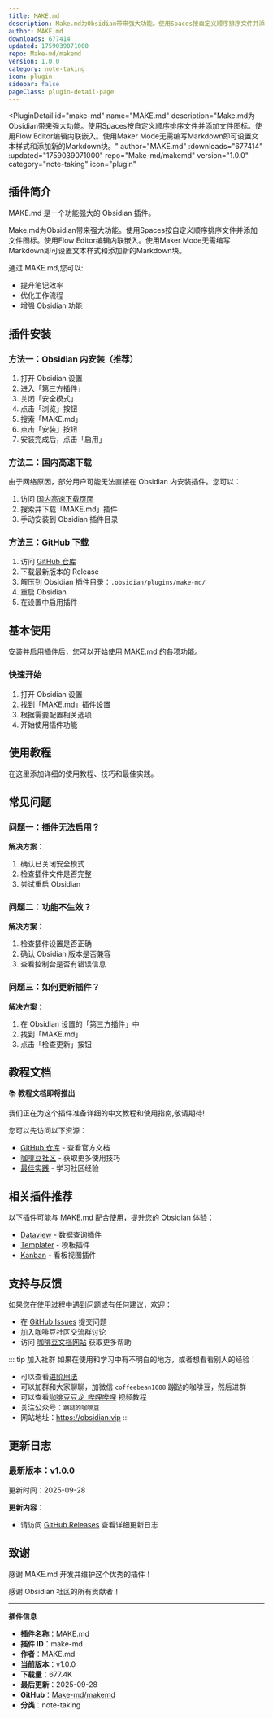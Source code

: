 ```yaml
---
title: MAKE.md
description: Make.md为Obsidian带来强大功能。使用Spaces按自定义顺序排序文件并添加文件图标。使用Flow Editor编辑内联嵌入。使用Maker Mode无需编写Markdown即可设置文本样式和添加新的Markdown块。
author: MAKE.md
downloads: 677414
updated: 1759039071000
repo: Make-md/makemd
version: 1.0.0
category: note-taking
icon: plugin
sidebar: false
pageClass: plugin-detail-page
---
```


<PluginDetail
  id="make-md"
  name="MAKE.md"
  description="Make.md为Obsidian带来强大功能。使用Spaces按自定义顺序排序文件并添加文件图标。使用Flow Editor编辑内联嵌入。使用Maker Mode无需编写Markdown即可设置文本样式和添加新的Markdown块。"
  author="MAKE.md"
  :downloads="677414"
  :updated="1759039071000"
  repo="Make-md/makemd"
  version="1.0.0"
  category="note-taking"
  icon="plugin"
>

<!-- AUTO_GENERATED_START -->
## 插件简介

MAKE.md 是一个功能强大的 Obsidian 插件。

Make.md为Obsidian带来强大功能。使用Spaces按自定义顺序排序文件并添加文件图标。使用Flow Editor编辑内联嵌入。使用Maker Mode无需编写Markdown即可设置文本样式和添加新的Markdown块。

通过 MAKE.md,您可以:

- 提升笔记效率
- 优化工作流程
- 增强 Obsidian 功能

<!-- AUTO_GENERATED_END -->

<!-- AUTO_GENERATED_START -->
## 插件安装

### 方法一：Obsidian 内安装（推荐）

1. 打开 Obsidian 设置
2. 进入「第三方插件」
3. 关闭「安全模式」
4. 点击「浏览」按钮
5. 搜索「MAKE.md」
6. 点击「安装」按钮
7. 安装完成后，点击「启用」

### 方法二：国内高速下载

由于网络原因，部分用户可能无法直接在 Obsidian 内安装插件。您可以：

1. 访问 [国内高速下载页面](/zh/documentation/obsidian-plugins-download.html)
2. 搜索并下载「MAKE.md」插件
3. 手动安装到 Obsidian 插件目录

### 方法三：GitHub 下载

1. 访问 [GitHub 仓库](https://github.com/Make-md/makemd)
2. 下载最新版本的 Release
3. 解压到 Obsidian 插件目录：`.obsidian/plugins/make-md/`
4. 重启 Obsidian
5. 在设置中启用插件

## 基本使用

安装并启用插件后，您可以开始使用 MAKE.md 的各项功能。

### 快速开始

1. 打开 Obsidian 设置
2. 找到「MAKE.md」插件设置
3. 根据需要配置相关选项
4. 开始使用插件功能

<!-- AUTO_GENERATED_END -->

<!-- CUSTOM_CONTENT_START:tutorial -->
## 使用教程

在这里添加详细的使用教程、技巧和最佳实践。

<!-- CUSTOM_CONTENT_END:tutorial -->

<!-- SHARED_CONTENT_START -->
## 常见问题

### 问题一：插件无法启用？

**解决方案**：
1. 确认已关闭安全模式
2. 检查插件文件是否完整
3. 尝试重启 Obsidian

### 问题二：功能不生效？

**解决方案**：
1. 检查插件设置是否正确
2. 确认 Obsidian 版本是否兼容
3. 查看控制台是否有错误信息

### 问题三：如何更新插件？

**解决方案**：
1. 在 Obsidian 设置的「第三方插件」中
2. 找到「MAKE.md」
3. 点击「检查更新」按钮

## 教程文档

📚 **教程文档即将推出**

我们正在为这个插件准备详细的中文教程和使用指南,敬请期待!

您可以先访问以下资源：
- [GitHub 仓库](https://github.com/Make-md/makemd) - 查看官方文档
- [咖啡豆社区](/zh/bases/) - 获取更多使用技巧
- [最佳实践](/zh/best-practices/) - 学习社区经验

## 相关插件推荐

以下插件可能与 MAKE.md 配合使用，提升您的 Obsidian 体验：

- [Dataview](/zh/plugins/dataview.html) - 数据查询插件
- [Templater](/zh/plugins/templater-obsidian.html) - 模板插件
- [Kanban](/zh/plugins/obsidian-kanban.html) - 看板视图插件

## 支持与反馈

如果您在使用过程中遇到问题或有任何建议，欢迎：

- 在 [GitHub Issues](https://github.com/Make-md/makemd/issues) 提交问题
- 加入咖啡豆社区交流群讨论
- 访问 [咖啡豆文档网站](https://obsidian.vip) 获取更多帮助

::: tip 加入社群
如果在使用和学习中有不明白的地方，或者想看看别人的经验：
- 可以查看[进阶用法](/zh/advanced)
- 可以加群和大家聊聊，加微信 `coffeebean1688` 蹦跶的咖啡豆，然后进群
- 可以查看[咖啡豆豆龙_哔哩哔哩](https://space.bilibili.com/618777356) 视频教程
- 关注公众号：`蹦跶的咖啡豆`
- 网站地址：https://obsidian.vip
:::
<!-- SHARED_CONTENT_END -->

<!-- AUTO_GENERATED_START -->
## 更新日志

### 最新版本：v1.0.0

更新时间：2025-09-28

**更新内容**：
- 请访问 [GitHub Releases](https://github.com/Make-md/makemd/releases) 查看详细更新日志

## 致谢

感谢 MAKE.md 开发并维护这个优秀的插件！

感谢 Obsidian 社区的所有贡献者！

---

**插件信息**
- **插件名称**：MAKE.md
- **插件 ID**：make-md
- **作者**：MAKE.md
- **当前版本**：v1.0.0
- **下载量**：677.4K
- **最后更新**：2025-09-28
- **GitHub**：[Make-md/makemd](https://github.com/Make-md/makemd)
- **分类**：note-taking
<!-- AUTO_GENERATED_END -->

</PluginDetail>

